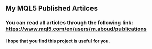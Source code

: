 ## My MQL5 Published Artilces
### You can read all articles through the following link: https://www.mql5.com/en/users/m.aboud/publications

#### I hope that you find this project is useful for you.